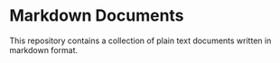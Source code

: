 # Markdown Documents

This repository contains a collection of plain text documents written in
markdown format.
